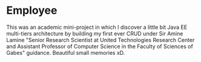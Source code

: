 # Employee
This was an academic mini-project in which I discover a little bit Java EE multi-tiers architecture by building my first ever CRUD under Sir Amine Lamine "Senior Research Scientist at United Technologies Research Center and Assistant Professor of Computer Science in the Faculty of Sciences of Gabes" guidance.
Beautiful small memories xD.
